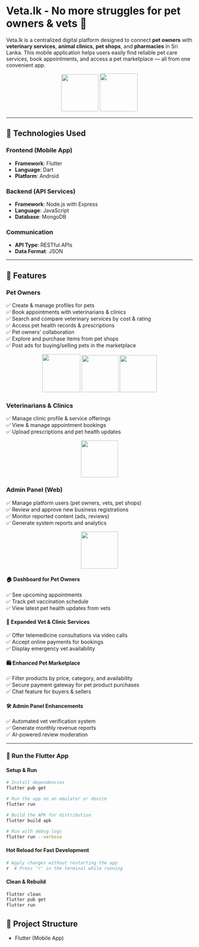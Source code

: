 # Veta.lk - No more struggles for pet owners & vets 🐾

Veta.lk is a centralized digital platform designed to connect **pet owners** with **veterinary services**, **animal clinics**, **pet shops**, and **pharmacies** in Sri Lanka. This mobile application helps users easily find reliable pet care services, book appointments, and access a pet marketplace — all from one convenient app.

<p align="center">
  <img src="https://github.com/user-attachments/assets/1d364b2d-3e84-4359-868b-8183d6c6f586" width="100">
  <img src="https://github.com/user-attachments/assets/85a16487-4433-40a0-a98e-3dbcc7d028cf" width="102">
</p>

---

## 📱 Technologies Used

### Frontend (Mobile App)
- **Framework**: Flutter
- **Language**: Dart
- **Platform**: Android 

### Backend (API Services)
- **Framework**: Node.js with Express
- **Language**: JavaScript
- **Database**: MongoDB

### Communication
- **API Type**: RESTful APIs
- **Data Format**: JSON

---

## 🚀 Features

### Pet Owners
✅ Create & manage profiles for pets  
✅ Book appointments with veterinarians & clinics  
✅ Search and compare veterinary services by cost & rating  
✅ Access pet health records & prescriptions  
✅ Pet owners' collaboration  
✅ Explore and purchase items from pet shops  
✅ Post ads for buying/selling pets in the marketplace  

<p align="center">
  <img src="https://github.com/user-attachments/assets/b929665c-8406-4afc-ad0e-a5bd8e1aadc2" width="103">
  <img src="https://github.com/user-attachments/assets/999449c6-0d1e-4cc5-9b7f-fb2e085a8673" width="100">
    <img src="https://github.com/user-attachments/assets/21b4e8a3-6a8b-4e24-9565-446b8dcf9513" width="100">
</p>


### Veterinarians & Clinics
✅ Manage clinic profile & service offerings  
✅ View & manage appointment bookings  
✅ Upload prescriptions and pet health updates  

<p align="center">
  <img src="https://github.com/user-attachments/assets/e3db3109-bce2-40c7-bfa9-910fda86ec93" width="100">
</p>

### Admin Panel (Web)
✅ Manage platform users (pet owners, vets, pet shops)  
✅ Review and approve new business registrations  
✅ Monitor reported content (ads, reviews)  
✅ Generate system reports and analytics  

<p align="center">
  <img src="https://github.com/user-attachments/assets/c60a5d5c-e392-4d46-a647-ecce31b20673" width="100">
</p>

#### 🏠 Dashboard for Pet Owners
✅ See upcoming appointments  
✅ Track pet vaccination schedule  
✅ View latest pet health updates from vets  

#### 🏥 Expanded Vet & Clinic Services
✅ Offer telemedicine consultations via video calls  
✅ Accept online payments for bookings  
✅ Display emergency vet availability  

#### 🛍️ Enhanced Pet Marketplace
✅ Filter products by price, category, and availability  
✅ Secure payment gateway for pet product purchases  
✅ Chat feature for buyers & sellers  

#### 🛠️ Admin Panel Enhancements
✅ Automated vet verification system  
✅ Generate monthly revenue reports  
✅ AI-powered review moderation  

---

### 🚀 Run the Flutter App

#### Setup & Run
```bash
# Install dependencies
flutter pub get

# Run the app on an emulator or device
flutter run

# Build the APK for distribution
flutter build apk

# Run with debug logs
flutter run --verbose

```

#### Hot Reload for Fast Development
```bash
# Apply changes without restarting the app
r  # Press 'r' in the terminal while running
```

#### Clean & Rebuild
```bash
flutter clean
flutter pub get
flutter run
```

## 📂 Project Structure

- Flutter (Mobile App)
